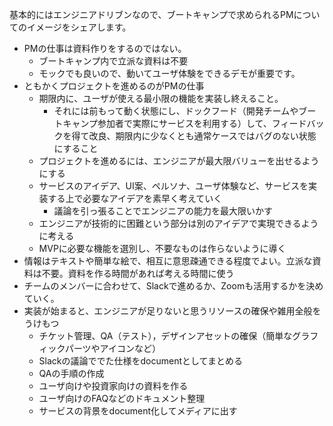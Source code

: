 基本的にはエンジニアドリブンなので、ブートキャンプで求められるPMについてのイメージをシェアします。
- PMの仕事は資料作りをするのではない。
  - ブートキャンプ内で立派な資料は不要
  - モックでも良いので、動いてユーザ体験をできるデモが重要です。
- ともかくプロジェクトを進めるのがPMの仕事
  - 期限内に、ユーザが使える最小限の機能を実装し終えること。
    - それには前もって動く状態にし、ドックフード（開発チームやブートキャンプ参加者で実際にサービスを利用する）して、フィードバックを得て改良、期限内に少なくとも通常ケースではバグのない状態にすること
  - プロジェクトを進めるには、エンジニアが最大限バリューを出せるようにする
  - サービスのアイデア、UI案、ペルソナ、ユーザ体験など、サービスを実装する上で必要なアイデアを素早く考えていく
    - 議論を引っ張ることでエンジニアの能力を最大限いかす
  - エンジニアが技術的に困難という部分は別のアイデアで実現できるように考える
  - MVPに必要な機能を選別し、不要なものは作らないように導く
- 情報はテキストや簡単な絵で、相互に意思疎通できる程度でよい。立派な資料は不要。資料を作る時間があれば考える時間に使う
- チームのメンバーに合わせて、Slackで進めるか、Zoomも活用するかを決めていく。
- 実装が始まると、エンジニアが足りないと思うリソースの確保や雑用全般をうけもつ
  - チケット管理、QA（テスト），デザインアセットの確保（簡単なグラフィックパーツやアイコンなど）
  - Slackの議論ででた仕様をdocumentとしてまとめる
  - QAの手順の作成
  - ユーザ向けや投資家向けの資料を作る
  - ユーザ向けのFAQなどのドキュメント整理
  - サービスの背景をdocument化してメディアに出す

